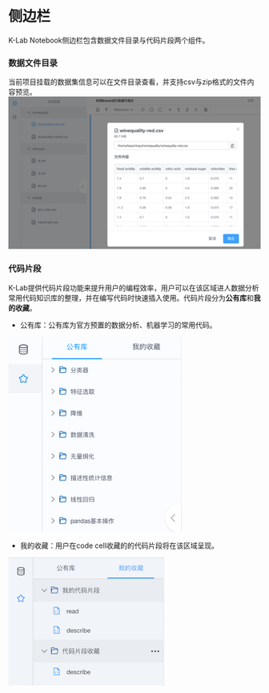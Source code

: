# 侧边栏
K-Lab Notebook侧边栏包含数据文件目录与代码片段两个组件。
### 数据文件目录
当前项目挂载的数据集信息可以在文件目录查看，并支持csv与zip格式的文件内容预览。
![image description](/image/dataset-preview.png)

### 代码片段
K-Lab提供代码片段功能来提升用户的编程效率，用户可以在该区域进人数据分析常用代码知识库的整理，并在编写代码时快速插入使用。代码片段分为**公有库**和**我的收藏**。
* 公有库：公有库为官方预置的数据分析、机器学习的常用代码。        

![image description](/image/code-storage.png)

* 我的收藏：用户在code cell收藏的的代码片段将在该区域呈现。

![image description](/image/code-favourite.png)
